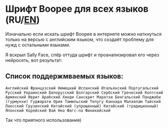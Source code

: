 # Шрифт Boopee для всех языков (RU/[EN](https://github.com/Nepoymi/Boopee_Font/blob/main/en/README.md)) 

Изначально если искать шрифт Boopee в интернете можно наткнуться только на версью с английским языком, что создаёт проблему для нужд с остальными языками.

Я вскрыл Sally Face, спёр оттуда шрифт и проанализировал его через нейросеть, вот результат:



## Список поддержмваемых языков:

`Английский
Французский
Немецкий
Испанский
Итальянский
Португальский
Русский
Украинский
Белорусский
Болгарский
Сербский
Греческий
Коптский
Армянский
Иврит
Арабский
Хинди
Санскрит
Маратхи
Бенгальский
Панджаби (гурмукхи)
Гуджарати
Ория
Тамильский
Телугу
Каннада
Малаялам
Тайский
Лаосский
Грузинский
Китайский (упрощенный)
Китайский (традиционный)
Японский
Корейский
Вай
Нко
Фагс-па
Финикийский
`

Так что приятного использования) 
